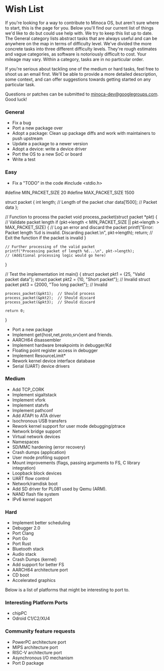 # Wish List

If you're looking for a way to contribute to Minoca OS, but aren't sure where to start, this is the page for you. Below you'll find our current list of things we'd like to do but could use help with. We try to keep this list up to date. The General category lists abstract tasks that are always useful and can be anywhere on the map in terms of difficulty level. We've divided the more concrete tasks into three different difficulty levels. They're rough estimates and vague categories, as software is notoriously difficult to cost. Your mileage may vary. Within a category, tasks are in no particular order.

If you're serious about tackling one of the medium or hard tasks, feel free to shoot us an email first. We'll be able to provide a more detailed description, some context, and can offer suggestions towards getting started on any particular task.

Questions or patches can be submitted to minoca-dev@googlegroups.com. Good luck!

### General
 - Fix a bug
 - Port a new package over
 - Adopt a package: Clean up package diffs and work with maintainers to push upstream
 - Update a package to a newer version
 - Adopt a device: write a device driver
 - Port the OS to a new SoC or board
 - Write a test

### Easy
 - Fix a "TODO" in the code
#include <stdio.h>

#define MIN_PACKET_SIZE 20
#define MAX_PACKET_SIZE 1500

struct packet {
    int length;       // Length of the packet
    char data[1500];  // Packet data
};

// Function to process the packet
void process_packet(struct packet *pkt) {
    // Validate packet length
    if (pkt->length < MIN_PACKET_SIZE || pkt->length > MAX_PACKET_SIZE) {
        // Log an error and discard the packet
        printf("Error: Packet length %d is invalid. Discarding packet.\n", pkt->length);
        return;  // Exit the function if the packet is invalid
    }

    // Further processing of the valid packet
    printf("Processing packet of length %d...\n", pkt->length);
    // (Additional processing logic would go here)
}

// Test the implementation
int main() {
    struct packet pkt1 = {25, "Valid packet data"};
    struct packet pkt2 = {10, "Short packet"};  // Invalid
    struct packet pkt3 = {2000, "Too long packet"};  // Invalid

    process_packet(&pkt1);  // Should process
    process_packet(&pkt2);  // Should discard
    process_packet(&pkt3);  // Should discard

    return 0;
}

 - Port a new package
 - Implement get{host,net,proto,srv}ent and friends.
 - AARCH64 disassembler
 - Implement hardware breakpoints in debugger/Kd
 - Floating point register access in debugger
 - Implement ResourceLimit*
 - Rework kernel device interface database
 - Serial (UART) device drivers

### Medium
 - Add TCP_CORK
 - Implement sigaltstack
 - Implement vfork
 - Implement statvfs
 - Implement pathconf
 - Add ATAPI to ATA driver
 - Isochronous USB transfers
 - Rework kernel support for user mode debugging/ptrace
 - Network bridge support
 - Virtual network devices
 - Namespaces
 - SD/MMC hardening (error recovery)
 - Crash dumps (application)
 - User mode profiling support
 - Mount improvements (flags, passing arguments to FS, C library integration)
 - Loopback block devices
 - UART flow control
 - Network/ramdisk boot
 - Add SD driver for PL081 used by Qemu (ARM).
 - NAND flash file system
 - IPv6 kernel support

### Hard
 - Implement better scheduling
 - Debugger 2.0
 - Port Clang
 - Port Go
 - Port Rust
 - Bluetooth stack
 - Audio stack
 - Crash Dumps (kernel)
 - Add support for better FS
 - AARCH64 architecture port
 - CD boot
 - Accelerated graphics

Below is a list of platforms that might be interesting to port to.
### Interesting Platform Ports
 - chipPC
 - Odroid C1/C2/XU4

### Community feature requests
 - PowerPC architecture port
 - MIPS architecture port
 - RISC-V architecture port
 - Asynchronous I/O mechanism
 - Port D package
